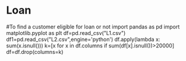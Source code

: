 # Loan
#To find a customer eligible for loan or not
import pandas as pd
import matplotlib.pyplot as plt
df=pd.read_csv("L1.csv")
df1=pd.read_csv("L2.csv",engine='python')
df.apply(lambda x: sum(x.isnull()))
k=[x for x in df.columns if sum(df[x].isnull())>20000]
df=df.drop(columns=k)
